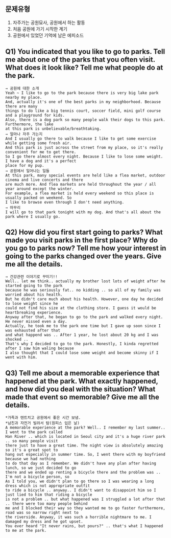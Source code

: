 ## 문제유형
1. 자주가는 공원묘사, 공원에서 하는 활동
2. 처음 공원에 가기 시작한 계기
3. 공원에서 있었던 기억에 남은 에피소드

## __Q1) You indicated that you like to go to parks. Tell me about one of the parks that you often visit. What does it look like? Tell me what people do at the park.__  
```
→ 공원에 대한 소개  
Yeah ~ I like to go to the park because there is very big lake park nearby my place.  
And, actually it's one of the best parks in my neighborhood. Because there are many 
things to do like a big tennis court, soccer field, mini golf course and a playground for kids.  
Also, there is a dog park so many people walk their dogs to this park. Furthermore, the lake 
at this park is unbelievable/breathtaking.  
→ 얼마나 자주 가는지  
And I usually go there to walk because I like to get some exercise while getting some fresh air.  
And this park is just across the street from my place, so it's really convenient for me to get there.  
So I go there almost every night. Because I like to lose some weight. I have a dog and it's a perfect  
place for my pup.  
→ 공원에서 일어나는 일들  
At this park, many special events are held like a flea market, outdoor cinema and live concerts and there  
are much more. And flea markets are held throughout the year / all year around except the winter.  
For example, a flea market is held every weekend so this place is usually packed on weekend. So  
I like to browse even through I don't need anything.  
→ 마무리  
I will go to that park tonight with my dog. And that's all about the park where I usually go.
```
## __Q2) How did you first start going to parks? What made you visit parks in the first place? Why do you go to parks now? Tell me how your interest in going to the parks changed over the years. Give me all the details.__  
```
→ 건강관련 이야기로 꾸미기!!  
Well.. let me think.. actually my brother lost lots of weight after he started going to the park  
because he was seriously fat.. no kidding .. so all of my family was worried about his health.  
But he didn't care much about his health. However, one day he decided to lose weight since he  
could not find his size at the clothing store. I guess it would be heartbreaking experience.  
Anyway after that, he began to go to the park and walked every night. He never missed even a day.  
Actually, he took me to the park one time but I gave up soon since I was exhausted after that  
and what happend was .. After 1 year, he lost about 20 kg and I was shocked ..
That's why I decided to go to the park. Honestly, I kinda regretted after I saw him waling because  
I also thought that I could lose some weight and become skinny if I went with him.
```
## __Q3) Tell me about a memorable experience that happened at the park. What exactly happened, and how did you deal with the situation? What made that event so memorable? Give me all the details.__
```
*가족과 텐트치고 공원에서 좋은 시간 보냄.  
*남친과 자전거 빌려서 탐(원피스 입은 날)  
A memorable experience at the park? Well.. I remember my last summer.. I went to the park called  
Han River .. which is located in Seoul city and it's a huge river park .. so many people visit  
there just to have a great time. The night view is absolutely amazing so it's a great spot to  
hang out especially in summer time. So, I went there with my boyfriend because we had nothing  
to do that day as I remember. We didn't have any plan after having lunch, so we just decided to go  
there and we ended up renting a bicycle there and the problem was .. I'm not a bicycle person, so  
As I told you, we didn't plan to go there so I was wearing a long dress which is not appropriate outfit  
to ride a bicycle .. anyway.. I didn't want to disappoint him so I just lied to him that riding a bicycle  
is not a problem .. but what happened was I struggled a lot after that .. there were too many people behind  
me and I blocked their way so they wanted me to go faster furthermore, road was so narrow right next to  
the riverside. Anyway, it was such a horrible nightmare to me. I damaged my dress and he got upset. 
You ever heard "It never rains, but pours?" .. that's what I happened to me at the park.
```
